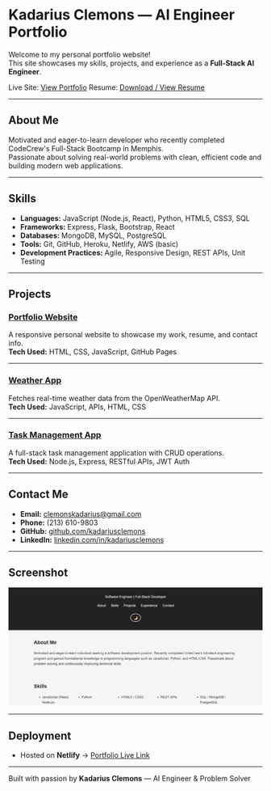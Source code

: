 # Kadarius Clemons — AI Engineer Portfolio

Welcome to my personal portfolio website!  
This site showcases my skills, projects, and experience as a **Full-Stack AI Engineer**.  

Live Site: [View Portfolio](https://kadarius-portfolio.netlify.app/)
Resume: [Download / View Resume](https://kadariusclemons.github.io/portfolio/assets/kadarius-clemons.pdf)  

---

## About Me
Motivated and eager-to-learn developer who recently completed CodeCrew's Full-Stack Bootcamp in Memphis.  
Passionate about solving real-world problems with clean, efficient code and building modern web applications.  

---

## Skills
- **Languages:** JavaScript (Node.js, React), Python, HTML5, CSS3, SQL  
- **Frameworks:** Express, Flask, Bootstrap, React  
- **Databases:** MongoDB, MySQL, PostgreSQL  
- **Tools:** Git, GitHub, Heroku, Netlify, AWS (basic)  
- **Development Practices:** Agile, Responsive Design, REST APIs, Unit Testing  

---

## Projects

### [Portfolio Website](https://kadarius-portfolio.netlify.app/)
A responsive personal website to showcase my work, resume, and contact info.  
**Tech Used:** HTML, CSS, JavaScript, GitHub Pages  

---

### [Weather App](https://kadarius-weather.netlify.app/)
Fetches real-time weather data from the OpenWeatherMap API.  
**Tech Used:** JavaScript, APIs, HTML, CSS  

---

### [Task Management App](https://kadarius-todo.netlify.app/)
A full-stack task management application with CRUD operations.  
**Tech Used:** Node.js, Express, RESTful APIs, JWT Auth  

---

## Contact Me
- **Email:** [clemonskadarius@gmail.com](mailto:clemonskadarius@gmail.com)  
- **Phone:** (213) 610-9803
- **GitHub:** [github.com/kadariusclemons](https://github.com/kadariusclemons)  
- **LinkedIn:** [linkedin.com/in/kadariusclemons](https://linkedin.com/in/kadariusclemons)  

---

## Screenshot
![Portfolio Preview](assets/portfolio-screenshot.png)

---

## Deployment
- Hosted on **Netlify** → [Portfolio Live Link](https://kadarius-portfolio.netlify.app/)

---

Built with passion by **Kadarius Clemons** — AI Engineer & Problem Solver
